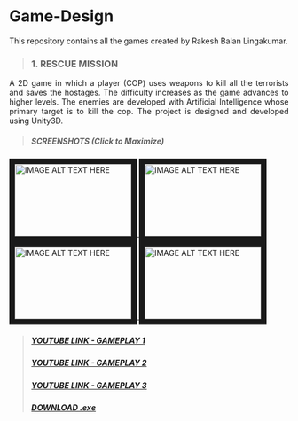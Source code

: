 # Game-Design
This repository contains all the games created by Rakesh Balan Lingakumar.

> ### 1. RESCUE MISSION
<p align="justify">A 2D game in which a player (COP) uses weapons to kill all the terrorists and saves the hostages. The difficulty increases as the game advances to higher levels. The enemies are developed with Artificial Intelligence whose primary target is to kill the cop. The project is designed and developed using Unity3D.</p>


> ##### SCREENSHOTS (Click to Maximize)

<a href="https://github.com/rlingaku/Game-Design/blob/master/Game_Rescue-Mission_Unity3D/Screenshot/front.png" target="_blank">
<img src="https://github.com/rlingaku/Game-Design/blob/master/Game_Rescue-Mission_Unity3D/Screenshot/front.png" 
alt="IMAGE ALT TEXT HERE" width="210" height="130" border="10" /></a><a href="https://github.com/rlingaku/Game-Design/blob/master/Game_Rescue-Mission_Unity3D/Screenshot/BombActivated.png" target="_blank">
<img src="https://github.com/rlingaku/Game-Design/blob/master/Game_Rescue-Mission_Unity3D/Screenshot/BombActivated.png" 
alt="IMAGE ALT TEXT HERE" width="210" height="130" border="10" /></a><a href="https://github.com/rlingaku/Game-Design/blob/master/Game_Rescue-Mission_Unity3D/Screenshot/BombDeactivated.png" target="_blank">
<img src="https://github.com/rlingaku/Game-Design/blob/master/Game_Rescue-Mission_Unity3D/Screenshot/BombDeactivated.png" 
alt="IMAGE ALT TEXT HERE" width="210" height="130" border="10" /></a><a href="https://github.com/rlingaku/Game-Design/blob/master/Game_Rescue-Mission_Unity3D/Screenshot/KillTerrorist.png" target="_blank">
<img src="https://github.com/rlingaku/Game-Design/blob/master/Game_Rescue-Mission_Unity3D/Screenshot/KillTerrorist.png" 
alt="IMAGE ALT TEXT HERE" width="210" height="130" border="10" /></a>   


> ##### [YOUTUBE LINK - GAMEPLAY 1](http://www.youtube.com/watch?feature=player_embedded&v=UWyWQV5Jqao)
> ##### [YOUTUBE LINK - GAMEPLAY 2](http://www.youtube.com/watch?feature=player_embedded&v=D5-q1Z_vjhw)
> ##### [YOUTUBE LINK - GAMEPLAY 3](http://www.youtube.com/watch?feature=player_embedded&v=0rc66RlLA8s)
> ##### [DOWNLOAD .exe](https://github.com/rlingaku/Game-Design/blob/master/Game_Rescue-Mission_Unity3D/exe_file)
<br>
<br>

